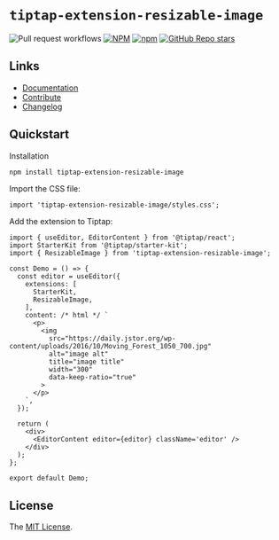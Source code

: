 # `tiptap-extension-resizable-image`
![Pull request workflows](https://github.com/HoHieuLuc/tiptap-resizable-image/actions/workflows/pull_request.yml/badge.svg)
[![NPM](https://img.shields.io/npm/l/tiptap-extension-resizable-image)](https://github.com/HoHieuLuc/tiptap-resizable-image/blob/master/LICENSE)
[![npm](https://img.shields.io/npm/v/tiptap-extension-resizable-image)](https://www.npmjs.com/package/tiptap-extension-resizable-image)
[![GitHub Repo stars](https://img.shields.io/github/stars/HoHieuLuc/tiptap-resizable-image)](https://github.com/HoHieuLuc/tiptap-resizable-image/stargazers)

## Links

- [Documentation](https://tiptap-resizable-image.vercel.app/)
- [Contribute](https://tiptap-resizable-image.vercel.app/contribute)
- [Changelog](https://github.com/HoHieuLuc/tiptap-resizable-image/blob/master/packages/tiptap-resizable-image/CHANGELOG.md)

## Quickstart
Installation
```sh
npm install tiptap-extension-resizable-image
```
Import the CSS file:
```tsx
import 'tiptap-extension-resizable-image/styles.css';
```
Add the extension to Tiptap:
```tsx
import { useEditor, EditorContent } from '@tiptap/react';
import StarterKit from '@tiptap/starter-kit';
import { ResizableImage } from 'tiptap-extension-resizable-image';

const Demo = () => {
  const editor = useEditor({
    extensions: [
      StarterKit,
      ResizableImage,
    ],
    content: /* html */ `
      <p>
        <img
          src="https://daily.jstor.org/wp-content/uploads/2016/10/Moving_Forest_1050_700.jpg"
          alt="image alt"
          title="image title"
          width="300"
          data-keep-ratio="true"
        >
      </p>
    `,
  });

  return (
    <div>
      <EditorContent editor={editor} className='editor' />
    </div>
  );
};

export default Demo;
```

## License
The [MIT License](https://github.com/HoHieuLuc/tiptap-resizable-image/blob/master/LICENSE).
